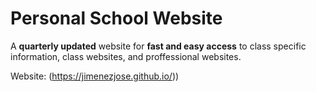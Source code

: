 # Personal School Website
A __quarterly updated__ website for __fast and easy access__ to class specific 
information, class websites, and proffessional websites.

Website: (https://jimenezjose.github.io/))
